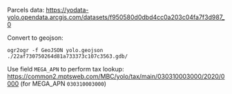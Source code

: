 Parcels data: https://yodata-yolo.opendata.arcgis.com/datasets/f950580d0dbd4cc0a203c04fa7f3d987_0

Convert to geojson:
```
ogr2ogr -f GeoJSON yolo.geojson ./22af730750264d81a733373c107c3563.gdb/
```

Use field `MEGA_APN` to perform tax lookup: https://common2.mptsweb.com/MBC/yolo/tax/main/030310003000/2020/0000 (for MEGA_APN `030310003000`)
